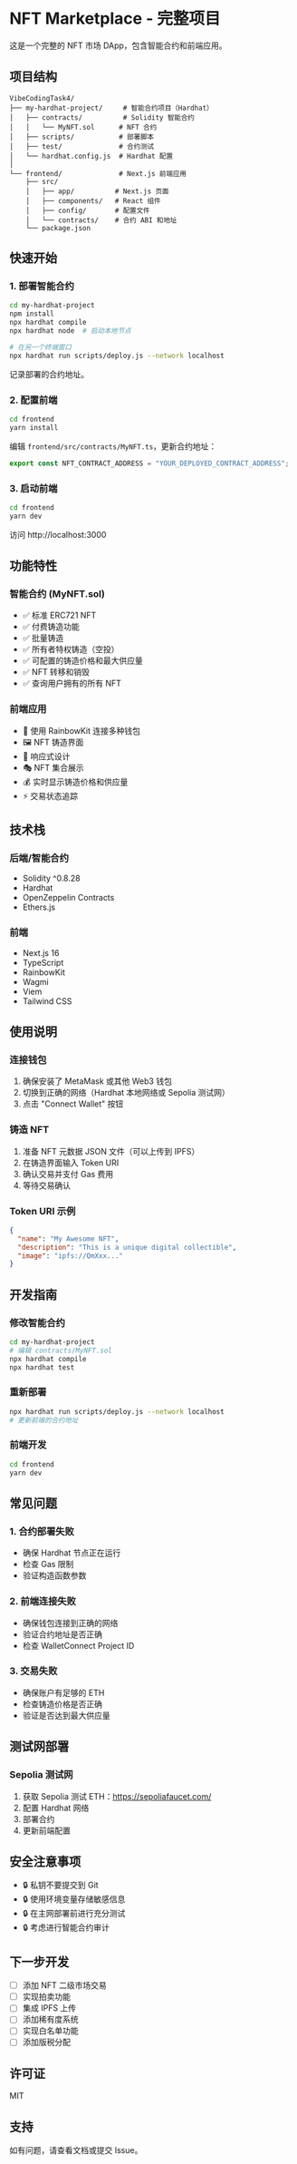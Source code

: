 # NFT Marketplace - 完整项目

这是一个完整的 NFT 市场 DApp，包含智能合约和前端应用。

## 项目结构

```
VibeCodingTask4/
├── my-hardhat-project/     # 智能合约项目（Hardhat）
│   ├── contracts/          # Solidity 智能合约
│   │   └── MyNFT.sol      # NFT 合约
│   ├── scripts/           # 部署脚本
│   ├── test/              # 合约测试
│   └── hardhat.config.js  # Hardhat 配置
│
└── frontend/              # Next.js 前端应用
    ├── src/
    │   ├── app/          # Next.js 页面
    │   ├── components/   # React 组件
    │   ├── config/       # 配置文件
    │   └── contracts/    # 合约 ABI 和地址
    └── package.json
```

## 快速开始

### 1. 部署智能合约

```bash
cd my-hardhat-project
npm install
npx hardhat compile
npx hardhat node  # 启动本地节点

# 在另一个终端窗口
npx hardhat run scripts/deploy.js --network localhost
```

记录部署的合约地址。

### 2. 配置前端

```bash
cd frontend
yarn install
```

编辑 `frontend/src/contracts/MyNFT.ts`，更新合约地址：

```typescript
export const NFT_CONTRACT_ADDRESS = "YOUR_DEPLOYED_CONTRACT_ADDRESS";
```

### 3. 启动前端

```bash
cd frontend
yarn dev
```

访问 http://localhost:3000

## 功能特性

### 智能合约 (MyNFT.sol)

- ✅ 标准 ERC721 NFT
- ✅ 付费铸造功能
- ✅ 批量铸造
- ✅ 所有者特权铸造（空投）
- ✅ 可配置的铸造价格和最大供应量
- ✅ NFT 转移和销毁
- ✅ 查询用户拥有的所有 NFT

### 前端应用

- 🎨 使用 RainbowKit 连接多种钱包
- 🖼️ NFT 铸造界面
- 📱 响应式设计
- 🎭 NFT 集合展示
- 💰 实时显示铸造价格和供应量
- ⚡ 交易状态追踪

## 技术栈

### 后端/智能合约
- Solidity ^0.8.28
- Hardhat
- OpenZeppelin Contracts
- Ethers.js

### 前端
- Next.js 16
- TypeScript
- RainbowKit
- Wagmi
- Viem
- Tailwind CSS

## 使用说明

### 连接钱包

1. 确保安装了 MetaMask 或其他 Web3 钱包
2. 切换到正确的网络（Hardhat 本地网络或 Sepolia 测试网）
3. 点击 "Connect Wallet" 按钮

### 铸造 NFT

1. 准备 NFT 元数据 JSON 文件（可以上传到 IPFS）
2. 在铸造界面输入 Token URI
3. 确认交易并支付 Gas 费用
4. 等待交易确认

### Token URI 示例

```json
{
  "name": "My Awesome NFT",
  "description": "This is a unique digital collectible",
  "image": "ipfs://QmXxx..."
}
```

## 开发指南

### 修改智能合约

```bash
cd my-hardhat-project
# 编辑 contracts/MyNFT.sol
npx hardhat compile
npx hardhat test
```

### 重新部署

```bash
npx hardhat run scripts/deploy.js --network localhost
# 更新前端的合约地址
```

### 前端开发

```bash
cd frontend
yarn dev
```

## 常见问题

### 1. 合约部署失败

- 确保 Hardhat 节点正在运行
- 检查 Gas 限制
- 验证构造函数参数

### 2. 前端连接失败

- 确保钱包连接到正确的网络
- 验证合约地址是否正确
- 检查 WalletConnect Project ID

### 3. 交易失败

- 确保账户有足够的 ETH
- 检查铸造价格是否正确
- 验证是否达到最大供应量

## 测试网部署

### Sepolia 测试网

1. 获取 Sepolia 测试 ETH：https://sepoliafaucet.com/
2. 配置 Hardhat 网络
3. 部署合约
4. 更新前端配置

## 安全注意事项

- 🔒 私钥不要提交到 Git
- 🔒 使用环境变量存储敏感信息
- 🔒 在主网部署前进行充分测试
- 🔒 考虑进行智能合约审计

## 下一步开发

- [ ] 添加 NFT 二级市场交易
- [ ] 实现拍卖功能
- [ ] 集成 IPFS 上传
- [ ] 添加稀有度系统
- [ ] 实现白名单功能
- [ ] 添加版税分配

## 许可证

MIT

## 支持

如有问题，请查看文档或提交 Issue。

